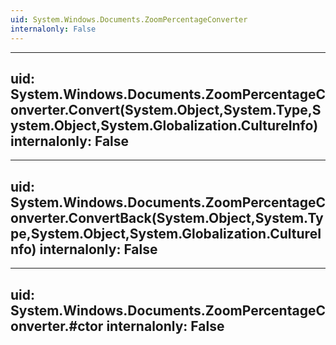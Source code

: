 ```yaml
---
uid: System.Windows.Documents.ZoomPercentageConverter
internalonly: False
---
```


---
uid: System.Windows.Documents.ZoomPercentageConverter.Convert(System.Object,System.Type,System.Object,System.Globalization.CultureInfo)
internalonly: False
---

---
uid: System.Windows.Documents.ZoomPercentageConverter.ConvertBack(System.Object,System.Type,System.Object,System.Globalization.CultureInfo)
internalonly: False
---

---
uid: System.Windows.Documents.ZoomPercentageConverter.#ctor
internalonly: False
---
